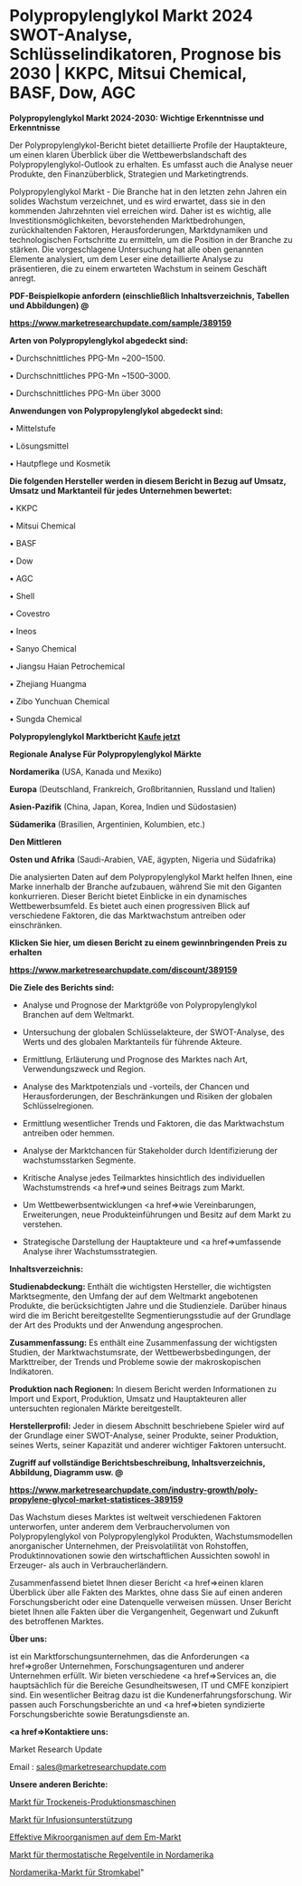 # Polypropylenglykol Markt 2024 SWOT-Analyse, Schlüsselindikatoren, Prognose bis 2030 | KKPC, Mitsui Chemical, BASF, Dow, AGC

<strong>Polypropylenglykol Markt 2024-2030: Wichtige Erkenntnisse und Erkenntnisse</strong>

Der Polypropylenglykol-Bericht bietet detaillierte Profile der Hauptakteure, um einen klaren Überblick über die Wettbewerbslandschaft des Polypropylenglykol-Outlook zu erhalten. Es umfasst auch die Analyse neuer Produkte, den Finanzüberblick, Strategien und Marketingtrends.

Polypropylenglykol Markt - Die Branche hat in den letzten zehn Jahren ein solides Wachstum verzeichnet, und es wird erwartet, dass sie in den kommenden Jahrzehnten viel erreichen wird. Daher ist es wichtig, alle Investitionsmöglichkeiten, bevorstehenden Marktbedrohungen, zurückhaltenden Faktoren, Herausforderungen, Marktdynamiken und technologischen Fortschritte zu ermitteln, um die Position in der Branche zu stärken. Die vorgeschlagene Untersuchung hat alle oben genannten Elemente analysiert, um dem Leser eine detaillierte Analyse zu präsentieren, die zu einem erwarteten Wachstum in seinem Geschäft anregt.



<strong><b>PDF-Beispielkopie anfordern (einschließlich Inhaltsverzeichnis, Tabellen und Abbildungen) @ </b></strong>

<strong><a href=https://www.marketresearchupdate.com/sample/389159>

<strong>https://www.marketresearchupdate.com/sample/389159</u></a></strong></strong>



<strong>Arten von Polypropylenglykol abgedeckt sind:</strong>

• Durchschnittliches PPG-Mn ~200–1500.

• Durchschnittliches PPG-Mn ~1500–3000.

• Durchschnittliches PPG-Mn über 3000



<strong>Anwendungen von Polypropylenglykol abgedeckt sind:</strong>

• Mittelstufe

• Lösungsmittel

• Hautpflege und Kosmetik



<strong>Die folgenden Hersteller werden in diesem Bericht in Bezug auf Umsatz, Umsatz und Marktanteil für jedes Unternehmen bewertet:</strong>

• KKPC

• Mitsui Chemical

• BASF

• Dow

• AGC

• Shell

• Covestro

• Ineos

• Sanyo Chemical

• Jiangsu Haian Petrochemical

• Zhejiang Huangma

• Zibo Yunchuan Chemical

• Sungda Chemical



<strong>Polypropylenglykol Marktbericht <a href=https://www.marketresearchupdate.com/buynow/389159>Kaufe jetzt</a></strong>



<strong>Regionale Analyse Für Polypropylenglykol Märkte</strong>



<strong>Nordamerika</strong> (USA, Kanada und Mexiko)



<strong>Europa</strong> (Deutschland, Frankreich, Großbritannien, Russland und Italien)



<strong>Asien-Pazifik</strong> (China, Japan, Korea, Indien und Südostasien)



<strong>Südamerika</strong> (Brasilien, Argentinien, Kolumbien, etc.)



<strong>Den Mittleren</strong> 

<strong>Osten und Afrika</strong> (Saudi-Arabien, VAE, ägypten, Nigeria und Südafrika)

Die analysierten Daten auf dem Polypropylenglykol Markt helfen Ihnen, eine Marke innerhalb der Branche aufzubauen, während Sie mit den Giganten konkurrieren. Dieser Bericht bietet Einblicke in ein dynamisches Wettbewerbsumfeld. Es bietet auch einen progressiven Blick auf verschiedene Faktoren, die das Marktwachstum antreiben oder einschränken.



<strong>Klicken Sie hier, um diesen Bericht zu einem gewinnbringenden Preis zu erhalten
</strong>

<strong><a href=https://www.marketresearchupdate.com/discount/389159>https://www.marketresearchupdate.com/discount/389159</b></u></strong></a>



<strong>Die Ziele des Berichts sind:</strong>

- Analyse und Prognose der Marktgröße von Polypropylenglykol Branchen auf dem Weltmarkt.

- Untersuchung der globalen Schlüsselakteure, der SWOT-Analyse, des Werts und des globalen Marktanteils für führende Akteure.

- Ermittlung, Erläuterung und Prognose des Marktes nach Art, Verwendungszweck und Region.

- Analyse des Marktpotenzials und -vorteils, der Chancen und Herausforderungen, der Beschränkungen und Risiken der globalen Schlüsselregionen.

- Ermittlung wesentlicher Trends und Faktoren, die das Marktwachstum antreiben oder hemmen.

- Analyse der Marktchancen für Stakeholder durch Identifizierung der wachstumsstarken Segmente.

- Kritische Analyse jedes Teilmarktes hinsichtlich des individuellen Wachstumstrends <a href=>und</a> seines Beitrags zum Markt.

- Um Wettbewerbsentwicklungen <a href=>wie</a> Vereinbarungen, Erweiterungen, neue Produkteinführungen und Besitz auf dem Markt zu verstehen.

- Strategische Darstellung der Hauptakteure und <a href=>umfas</a>sende Analyse ihrer Wachstumsstrategien.



<strong>Inhaltsverzeichnis:</strong>



<strong>Studienabdeckung:</strong> Enthält die wichtigsten Hersteller, die wichtigsten Marktsegmente, den Umfang der auf dem Weltmarkt angebotenen Produkte, die berücksichtigten Jahre und die Studienziele. Darüber hinaus wird die im Bericht bereitgestellte Segmentierungsstudie auf der Grundlage der Art des Produkts und der Anwendung angesprochen.



<strong>Zusammenfassung:</strong> Es enthält eine Zusammenfassung der wichtigsten Studien, der Marktwachstumsrate, der Wettbewerbsbedingungen, der Markttreiber, der Trends und Probleme sowie der makroskopischen Indikatoren.



<strong>Produktion nach Regionen:</strong> In diesem Bericht werden Informationen zu Import und Export, Produktion, Umsatz und Hauptakteuren aller untersuchten regionalen Märkte bereitgestellt.



<strong>Herstellerprofil:</strong> Jeder in diesem Abschnitt beschriebene Spieler wird auf der Grundlage einer SWOT-Analyse, seiner Produkte, seiner Produktion, seines Werts, seiner Kapazität und anderer wichtiger Faktoren untersucht.



<strong><b>Zugriff auf vollständige Berichtsbeschreibung, Inhaltsverzeichnis, Abbildung, Diagramm usw. @ </b></strong>

<strong><a href=https://www.marketresearchupdate.com/industry-growth/poly-propylene-glycol-market-statistices-389159>https://www.marketresearchupdate.com/industry-growth/poly-propylene-glycol-market-statistices-389159</a></strong>

Das Wachstum dieses Marktes ist weltweit verschiedenen Faktoren unterworfen, unter anderem dem Verbrauchervolumen von Polypropylenglykol von Polypropylenglykol Produkten, Wachstumsmodellen anorganischer Unternehmen, der Preisvolatilität von Rohstoffen, Produktinnovationen sowie den wirtschaftlichen Aussichten sowohl in Erzeuger- als auch in Verbraucherländern.

Zusammenfassend bietet Ihnen dieser Bericht <a href=>einen</a> klaren Überblick über alle Fakten des Marktes, ohne dass Sie auf einen anderen Forschungsbericht oder eine Datenquelle verweisen müssen. Unser Bericht bietet Ihnen alle Fakten über die Vergangenheit, Gegenwart und Zukunft des betroffenen Marktes.



<strong>Über uns:</strong>

 ist ein Marktforschungsunternehmen, das die Anforderungen <a href=>großer</a> Unternehmen, Forschungsagenturen und anderer Unternehmen erfüllt. Wir bieten verschiedene <a href=>Services</a> an, die hauptsächlich für die Bereiche Gesundheitswesen, IT und CMFE konzipiert sind. Ein wesentlicher Beitrag dazu ist die Kundenerfahrungsforschung. Wir passen auch Forschungsberichte an und <a href=>bieten</a> syndizierte Forschungsberichte sowie Beratungsdienste an.



<strong><a href=>Kontaktiere uns:</a></strong>

Market Research Update

Email : sales@marketresearchupdate.com



<strong>Unsere anderen Berichte:</strong>

<a href=https://www.linkedin.com/pulse/dry-ice-production-machine-market-expected-witness>Markt für Trockeneis-Produktionsmaschinen</a>

<a href=https://www.linkedin.com/pulse/infusion-support-market-outlooks-2023-size-shares-growth>Markt für Infusionsunterstützung</a>

<a href=https://www.linkedin.com/pulse/effective-microorganisms-em-market>Effektive Mikroorganismen auf dem Em-Markt</a>

<a href=https://www.linkedin.com/pulse/north-america-thermostatic-control-valve-market>Markt für thermostatische Regelventile in Nordamerika</a>

<a href=https://www.linkedin.com/pulse/north-america-power-cables-market-size-analysis>Nordamerika-Markt für Stromkabel</a>"
